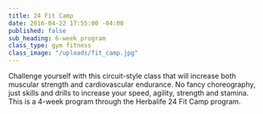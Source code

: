 ```yaml
---
title: 24 Fit Camp
date: 2016-04-22 17:55:00 -04:00
published: false
sub_heading: 6-week program
class_type: gym fitness
class_image: "/uploads/fit_camp.jpg"
---
```


Challenge yourself with this circuit-style class that will increase both muscular strength and cardiovascular endurance. No fancy choreography, just skills and drills to increase your speed, agility, strength and stamina. This is a 4-week program through the Herbalife 24 Fit Camp program.
